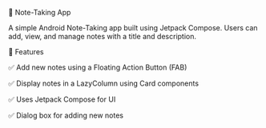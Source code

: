 📝 Note-Taking App

A simple Android Note-Taking app built using Jetpack Compose. Users can add, view, and manage notes with a title and description.

📌 Features

✅ Add new notes using a Floating Action Button (FAB)

✅ Display notes in a LazyColumn using Card components

✅ Uses Jetpack Compose for UI

✅ Dialog box for adding new notes

